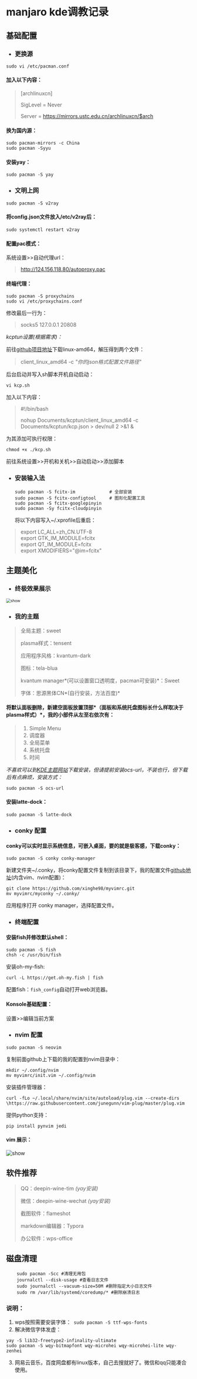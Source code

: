 # manjaro kde调教记录

## 基础配置

- ### 更换源

``` shell
sudo vi /etc/pacman.conf
```

#### 加入以下内容：

> [archlinuxcn] 
> 
> SigLevel = Never
>
> Server = https://mirrors.ustc.edu.cn/archlinuxcn/$arch

#### 换为国内源：

``` shell
sudo pacman-mirrors -c China
sudo pacman -Syyu
```

#### 安装yay：

```shell
sudo pacman -S yay
```

- ### 文明上网

```shell
sudo pacman -S v2ray
```

#### 将config.json文件放入/etc/v2ray后：

``` shell
sudo systemctl restart v2ray
```

#### 配置pac模式：

系统设置>>自动代理url：

> http://124.156.118.80/autoproxy.pac

#### 终端代理：

```shell
sudo pacman -S proxychains
sudo vi /etc/proxychains.conf
```

修改最后一行为：

> socks5 127.0.0.1 20808

*kcptun设置(根据需求)：*

前往[github项目地址](https://github.com/xtaci/kcptun/releases)下载linux-amd64，解压得到两个文件：

> client_linux_amd64 -c  *"你的json格式配置文件路径"*

后台启动并写入sh脚本开机自动启动：

``` shell
vi kcp.sh
```

加入以下内容：

> \#!/bin/bash 
>
> nohup Documents/kcptun/client_linux_amd64 -c Documents/kcptun/kcp.json > dev/null 2 >&1 &

为其添加可执行权限：

```shell
chmod +x ./kcp.sh
```

前往系统设置>>开机和关机>>自动启动>>添加脚本

- ### 安装输入法

  ``` shell
  sudo pacman -S fcitx-im             # 全部安装 
  sudo pacman -S fcitx-configtool     # 图形化配置工具 
  sudo pacman -S fcitx-googlepinyin
  sudo pacman -Sy fcitx-cloudpinyin
  ```

  将以下内容写入~/.xprofile后重启：

> export LC_ALL=zh_CN.UTF-8<br/>
> export GTK_IM_MODULE=fcitx<br/>
> export QT_IM_MODULE=fcitx<br/>
> export XMODIFIERS="@im=fcitx"

## 主题美化

- ### 终极效果展示

<img src="https://github.com/xinghe98/Manjaro-KDE-/blob/master/2020-03-28_12-35.png" alt="show" style="zoom:75%;" />

- ### 我的主题

> 全局主题：sweet
>
> plasma样式：tensent
>
> 应用程序风格：kvantum-dark
>
> 图标：tela-blua
>
> kvantum manager*(可以设置窗口透明度，pacman可安装)*：Sweet
>
> 字体：思源黑体CN*(自行安装，方法百度)*

#### 将默认面板删除，新建空面板放置顶部*（面板和系统托盘图标长什么样取决于plasma样式）*，我的小部件从左至右依次有：

> 1. Simple Menu
> 2. 调度器
> 3. 全局菜单
> 4. 系统托盘
> 5. 时间

*不喜欢可以到[KDE主题网站](https://store.kde.org/)下载安装，但请提前安装ocs-url，不装也行，但下载后有点麻烦，安装方式：*

``` shell
sudo pacman -S ocs-url
```

#### 安装latte-dock：

```shell
sudo pacman -S latte-dock
```

- ### conky 配置

#### conky可以实时显示系统信息，可嵌入桌面，要的就是极客感，下载conky：

```shell
sudo pacman -S conky conky-manager
```

新建文件夹~/.conky，将conky配置文件复制到该目录下，我的配置文件[github地址](https://github.com/xinghe98/myvimrc)(内含vim、nvim配置)：

```shell
git clone https://github.com/xinghe98/myvimrc.git
mv myvimrc/myconky ~/.conky/
```

应用程序打开 conky manager，选择配置文件。

- ### 终端配置

#### 安装fish并修改默认shell：

```shell
sudo pacman -S fish
chsh -c /usr/bin/fish 
```

安装oh-my-fish:

```shell
curl -L https://get.oh-my.fish | fish
```

配置fish：`fish_config`自动打开web浏览器。

#### Konsole基础配置：

设置>>编辑当前方案

- ### nvim 配置

```shell
sudo pacman -S neovim
```

复制前面github上下载的我的配置到nvim目录中：

```shell
mkdir ~/.config/nvim
mv myvimrc/init.vim ~/.config/nvim
```

安装插件管理器：

```shell
curl -fLo ~/.local/share/nvim/site/autoload/plug.vim --create-dirs \https://raw.githubusercontent.com/junegunn/vim-plug/master/plug.vim
```

提供python支持：

```shell
pip install pynvim jedi
```

#### vim 展示：

![show](https://github.com/xinghe98/Manjaro-KDE-/blob/master/2020-03-28_12-41.png)

## 软件推荐

> QQ：deepin-wine-tim *(yay安装)*
>
> 微信：deepin-wine-wechat *(yay安装)*
>
> 截图软件：flameshot
>
> markdown编辑器：Typora
>
> 办公软件：wps-office

## 磁盘清理

```shell
    sudo pacman -Scc #清理无用包
    journalctl --disk-usage #查看日志文件
    sudo journalctl --vacuum-size=50M #删除指定大小日志文件
    sudo rm /var/lib/systemd/coredump/* #删除崩溃日志
```

### 说明：

1. wps按照需要安装字体：` sudo pacman -S ttf-wps-fonts`
2. 解决微信字体发虚：

```shell
yay -S lib32-freetype2-infinality-ultimate
sudo pacman -S wqy-bitmapfont wqy-microhei wqy-microhei-lite wqy-zenhei
```

3. 网易云音乐，百度网盘都有linux版本，自己去搜就好了。微信和qq只能凑合使用。
